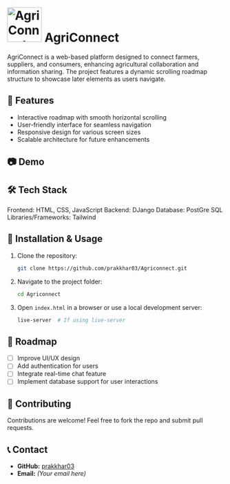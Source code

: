 # <img src="https://i.postimg.cc/D0r4xCg4/dark-Mode-Logo.png" alt="AgriConnect Logo" width="80"> AgriConnect

AgriConnect is a web-based platform designed to connect farmers, suppliers, and consumers, enhancing agricultural collaboration and information sharing. The project features a dynamic scrolling roadmap structure to showcase later elements as users navigate.

## 🌟 Features
- Interactive roadmap with smooth horizontal scrolling
- User-friendly interface for seamless navigation
- Responsive design for various screen sizes
- Scalable architecture for future enhancements

## 📷 Demo

## 🛠️ Tech Stack
Frontend: HTML, CSS, JavaScript
Backend: DJango
Database: PostGre SQL
Libraries/Frameworks: Tailwind

## 🚀 Installation & Usage
1. Clone the repository:
   ```sh
   git clone https://github.com/prakkhar03/Agriconnect.git
   ```
2. Navigate to the project folder:
   ```sh
   cd Agriconnect
   ```
3. Open `index.html` in a browser or use a local development server:
   ```sh
   live-server  # If using live-server
   ```

## 📌 Roadmap
- [ ] Improve UI/UX design
- [ ] Add authentication for users
- [ ] Integrate real-time chat feature
- [ ] Implement database support for user interactions

## 🤝 Contributing
Contributions are welcome! Feel free to fork the repo and submit pull requests.

## 📞 Contact
- **GitHub:** [prakkhar03](https://github.com/prakkhar03)
- **Email:** *(Your email here)*


